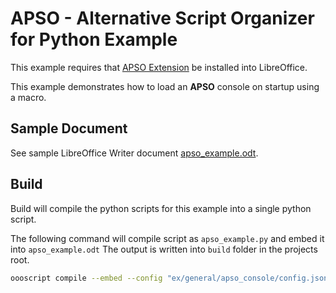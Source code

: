 # APSO - Alternative Script Organizer for Python Example

This example requires that [APSO Extension] be installed into LibreOffice.

This example demonstrates how to load an **APSO** console on startup using a macro.

## Sample Document

See sample LibreOffice Writer document [apso_example.odt](apso_example.odt).

## Build

Build will compile the python scripts for this example into a single python script.

The following command will compile script as `apso_example.py` and embed it into `apso_example.odt`
The output is written into `build` folder in the projects root.

```sh
oooscript compile --embed --config "ex/general/apso_console/config.json" --embed-doc "ex/general/apso_console/apso_example.odt"
```

[APSO Extension]: https://extensions.libreoffice.org/en/extensions/show/apso-alternative-script-organizer-for-python

